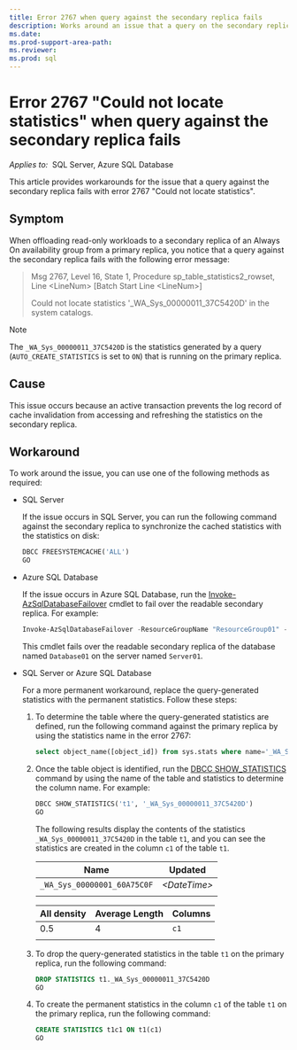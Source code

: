 ```yaml
---
title: Error 2767 when query against the secondary replica fails
description: Works around an issue that a query on the secondary replica fails with error 2767 - Could not locate statistics when offloading read-only workloads to a secondary replica.
ms.date: 
ms.prod-support-area-path: 
ms.reviewer: 
ms.prod: sql 
---
```


# Error 2767 "Could not locate statistics" when query against the secondary replica fails

_Applies to:_&nbsp; SQL Server, Azure SQL Database

This article provides workarounds for the issue that a query against the secondary replica fails with error 2767 "Could not locate statistics".

## Symptom

When offloading read-only workloads to a secondary replica of an Always On availability group from a primary replica, you notice that a query against the secondary replica fails with the following error message:

> Msg 2767, Level 16, State 1, Procedure sp_table_statistics2_rowset, Line \<LineNum> [Batch Start Line \<LineNum>]
>
> Could not locate statistics '_WA_Sys_00000011_37C5420D' in the system catalogs.

> [!NOTE]
> The `_WA_Sys_00000011_37C5420D` is the statistics generated by a query (`AUTO_CREATE_STATISTICS` is set to `ON`) that is running on the primary replica.

## Cause

This issue occurs because an active transaction prevents the log record of cache invalidation from accessing and refreshing the statistics on the secondary replica.

## Workaround

To work around the issue, you can use one of the following methods as required:

- SQL Server

    If the issue occurs in SQL Server, you can run the following command against the secondary replica to synchronize the cached statistics with the statistics on disk:

    ```sql
    DBCC FREESYSTEMCACHE('ALL')
    GO
    ```

- Azure SQL Database

    If the issue occurs in Azure SQL Database, run the [Invoke-AzSqlDatabaseFailover](/powershell/module/az.sql/invoke-azsqldatabasefailover) cmdlet to fail over the readable secondary replica. For example:

    ```powershell
    Invoke-AzSqlDatabaseFailover -ResourceGroupName "ResourceGroup01" -ServerName "Server01" -DatabaseName "Database01" -ReadableSecondary
    ```

    This cmdlet fails over the readable secondary replica of the database named `Database01` on the server named `Server01`.

- SQL Server or Azure SQL Database

    For a more permanent workaround, replace the query-generated statistics with the permanent statistics. Follow these steps:

    1. To determine the table where the query-generated statistics are defined, run the following command against the primary replica by using the statistics name in the error 2767:

        ```sql
        select object_name([object_id]) from sys.stats where name='_WA_Sys_00000011_37C5420D'
        ```

    1. Once the table object is identified, run the [DBCC SHOW_STATISTICS](/sql/t-sql/database-console-commands/dbcc-show-statistics-transact-sql) command by using the name of the table and statistics to determine the column name. For example:

        ```sql
        DBCC SHOW_STATISTICS('t1', '_WA_Sys_00000011_37C5420D')
        GO
        ```

        The following results display the contents of the statistics `_WA_Sys_00000011_37C5420D` in the table `t1`, and you can see the statistics are created in the column `c1` of the table `t1`.

        |Name|Updated|
        |-|-|
        |`_WA_Sys_00000001_60A75C0F`|*\<DateTime>*|
        |||

        |All density|Average Length|Columns|
        |-|-|-|
        |0.5|4|`c1`|
        |||

    1. To drop the query-generated statistics in the table `t1` on the primary replica, run the following command:

        ```sql
        DROP STATISTICS t1._WA_Sys_00000011_37C5420D
        GO
        ```

    1. To create the permanent statistics in the column `c1` of the table `t1` on the primary replica, run the following command:

        ```sql
        CREATE STATISTICS t1c1 ON t1(c1)
        GO
        ```

